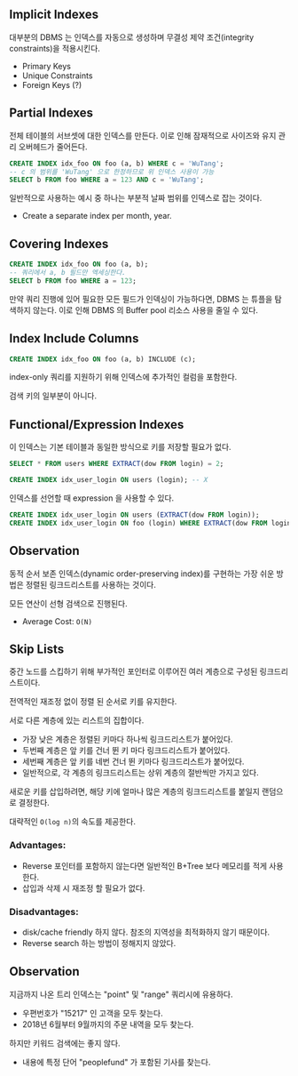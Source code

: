 ## Implicit Indexes

대부분의 DBMS 는 인덱스를 자동으로 생성하며 무결성 제약 조건(integrity constraints)을 적용시킨다.
* Primary Keys
* Unique Constraints
* Foreign Keys (?)

## Partial Indexes

전체 테이블의 서브셋에 대한 인덱스를 만든다.
이로 인해 잠재적으로 사이즈와 유지 관리 오버헤드가 줄어든다.

```sql
CREATE INDEX idx_foo ON foo (a, b) WHERE c = 'WuTang';
-- c 의 범위를 'WuTang' 으로 한정하므로 위 인덱스 사용이 가능
SELECT b FROM foo WHERE a = 123 AND c = 'WuTang';
```

일반적으로 사용하는 예시 중 하나는 부분적 날짜 범위를 인덱스로 잡는 것이다.
* Create a separate index per month, year.

## Covering Indexes

```sql
CREATE INDEX idx_foo ON foo (a, b);
-- 쿼리에서 a, b 필드만 엑세싱한다.
SELECT b FROM foo WHERE a = 123;
```

만약 쿼리 진행에 있어 필요한 모든 필드가 인덱싱이 가능하다면, DBMS 는 튜플을 탐색하지 않는다.
이로 인해 DBMS 의 Buffer pool 리소스 사용을 줄일 수 있다.

## Index Include Columns

```sql
CREATE INDEX idx_foo ON foo (a, b) INCLUDE (c);
```

index-only 쿼리를 지원하기 위해 인덱스에 추가적인 컬럼을 포함한다.

검색 키의 일부분이 아니다.

## Functional/Expression Indexes

이 인덱스는 기본 테이블과 동일한 방식으로 키를 저장할 필요가 없다.

```sql
SELECT * FROM users WHERE EXTRACT(dow FROM login) = 2;

CREATE INDEX idx_user_login ON users (login); -- X
```

인덱스를 선언할 때 expression 을 사용할 수 있다.

```sql
CREATE INDEX idx_user_login ON users (EXTRACT(dow FROM login));
CREATE INDEX idx_user_login ON foo (login) WHERE EXTRACT(dow FROM login) = 2;
```

## Observation

동적 순서 보존 인덱스(dynamic order-preserving index)를 구현하는 가장 쉬운 방법은 정렬된 링크드리스트를 사용하는 것이다.

모든 연산이 선형 검색으로 진행된다.
* Average Cost: `O(N)`

## Skip Lists

중간 노드를 스킵하기 위해 부가적인 포인터로 이루어진 여러 계층으로 구성된 링크드리스트이다.

전역적인 재조정 없이 정렬 된 순서로 키를 유지한다.

서로 다른 계층에 있는 리스트의 집합이다.
* 가장 낮은 계층은 정렬된 키마다 하나씩 링크드리스트가 붙어있다.
* 두번째 계층은 앞 키를 건너 뛴 키 마다 링크드리스트가 붙어있다.
* 세번째 계층은 앞 키를 네번 건너 뛴 키마다 링크드리스트가 붙어있다.
* 일반적으로, 각 계층의 링크드리스트는 상위 계층의 절반씩만 가지고 있다.

새로운 키를 삽입하려면, 해당 키에 얼마나 많은 계층의 링크드리스트를 붙일지 랜덤으로 결정한다.

대략적인 `O(log n)`의 속도를 제공한다.

### Advantages:

* Reverse 포인터를 포함하지 않는다면 일반적인 B+Tree 보다 메모리를 적게 사용한다.
* 삽입과 삭제 시 재조정 할 필요가 없다.

### Disadvantages:

* disk/cache friendly 하지 않다. 참조의 지역성을 최적화하지 않기 때문이다.
* Reverse search 하는 방법이 정해지지 않았다.

## Observation

지금까지 나온 트리 인덱스는 "point" 및 "range" 쿼리시에 유용하다.
* 우편번호가 "15217" 인 고객을 모두 찾는다.
* 2018년 6월부터 9월까지의 주문 내역을 모두 찾는다.

하지만 키워드 검색에는 좋지 않다.
* 내용에 특정 단어 "peoplefund" 가 포함된 기사를 찾는다.


